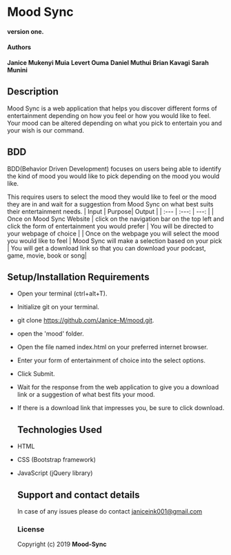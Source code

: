 # Mood Sync

#### version one.

#### Authors

**Janice Mukenyi  Muia**
**Levert Ouma**
**Daniel Muthui**
**Brian Kavagi**
**Sarah Munini**

## Description

Mood Sync is a web application that helps you discover different forms of entertainment depending on how you feel or how you would like to feel. Your mood can be altered depending on what you pick to entertain you and your wish is our command.

## BDD

BDD(Behavior Driven Development) focuses on users being able to identify the kind of mood you would like to pick depending on the mood you would like.

This requires users to select the mood they would like to feel or the mood they are in and wait for a suggestion from Mood Sync on what best suits their entertainment needs.
| Input | Purpose| Output |
\| :---         \|     :---:      \|          ---: \|
| Once on Mood Sync Website | click on the navigation bar on the top left and click the form of entertainment you would prefer     | You will be directed to your webpage of choice    |
| Once on the webpage you will select the mood you would like to feel   | Mood Sync will make a selection based on your pick     |  You will get a download link so that you can download your podcast, game, movie, book or song|

## Setup/Installation Requirements

-   Open your terminal (ctrl+alt+T).
-   Initialize git on your terminal.
-   git clone <https://github.com/Janice-M/mood.git>.
-   open the 'mood' folder.
-   Open the file named index.html on your preferred internet browser.
-   Enter your form of entertainment of choice into the  select options.
-   Click Submit.
-   Wait for the response from the web application to give you a download link or a suggestion of what best fits your mood.
-   If there is a download link that impresses you, be sure to click download.

    ## Technologies Used

-   HTML
-   CSS (Bootstrap framework)
-   JavaScript (jQuery library)


    ## Support and contact details

      In case of any issues please do contact janiceink001@gmail.com

    ### License

      Copyright (c) 2019 **Mood-Sync**
